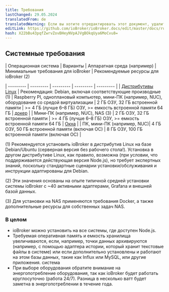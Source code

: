 ```yaml
---
title: Требования
lastChanged: 29.05.2024
translatedFrom: de
translatedWarning: Если вы хотите отредактировать этот документ, удалите поле «translatedFrom», в противном случае этот документ будет снова автоматически переведен
editLink: https://github.com/ioBroker/ioBroker.docs/edit/master/docs/ru/install/requirements.md
hash: X22bBu43pqfZwrvZovBHeyNVpAJVgBOkqUya6MoCvu8=
---
```

## Системные требования
| Операционная система | Варианты | Аппаратная среда (например) | Минимальные требования для ioBroker | Рекомендуемые ресурсы для ioBroker (2)

| --------- | --------- | --------- | --------- | --------- |
| [Дистрибутивы Linux](./#de/documentation/install/linux.md) | Рекомендация: Debian, включая соответствующие производные (1) | Raspberry PI, одноплановый компьютер, мини-ПК (например, NUC), оборудование со средой виртуализации | 2 ГБ ОЗУ, 32 ГБ встроенной памяти | >= 4 ГБ (лучше 6–8 ГБ) ОЗУ, >= емкость встроенной памяти 64 ГБ | [докер](./#de/documentation/install/docker.md) | | Мини-ПК (например, NUC), NAS (3) | 2 ГБ ОЗУ, 32 ГБ встроенной памяти | >= 4 ГБ (лучше 6–8 ГБ) ОЗУ, >= емкость встроенной памяти 64 ГБ | [Окна](./#de/documentation/windows.md) | | ПК, мини-ПК (например, NUC)| 4 ГБ ОЗУ, 50 ГБ встроенной памяти (включая ОС) | 8 ГБ ОЗУ, 100 ГБ встроенной памяти (включая ОС) |

(1) Рекомендуется установить ioBroker в дистрибутив Linux на базе Debian/Ubuntu (серверная версия без рабочего стола!). Установка в другом дистрибутиве Linux, как правило, возможна (при условии, что поддерживается действующая версия Node.js), но требует экспертных знаний, поскольку стандартные сценарии установки/обслуживания и инструкции адаптированы для Debian.

(2) Эти значения основаны на опыте типичной средней установки системы ioBroker с ~40 активными адаптерами, Grafana и внешней базой данных.

 (3) Для установки на NAS применяются требования Docker, а также дополнительные ресурсы для собственных задач NAS.

### В целом
- ioBroker можно установить на все системы, где доступен Node.js.
- Требуемая оперативная память и емкость хранилища увеличиваются, если, например, точки данных архивируются (например, с помощью адаптера истории, который хранит текстовые файлы в системе) или если дополнительно установлены и работают на этом базы данных, такие как Influx или MySQL, или другие приложения. система
- При выборе оборудования обратите внимание на энергопотребление оборудования, так как ioBroker будет работать круглосуточно (работа 24/7). Разница в несколько ватт будет заметна в энергопотреблении в течение года.
